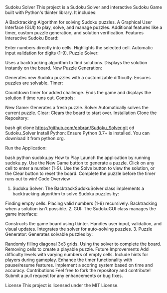 Sudoku Solver
This project is a Sudoku Solver and interactive Sudoku Game built with Python's tkinter library. It includes:

A Backtracking Algorithm for solving Sudoku puzzles.
A Graphical User Interface (GUI) to play, solve, and manage puzzles.
Additional features like a timer, custom puzzle generation, and solution verification.
Features
Interactive Sudoku Board:

Enter numbers directly into cells.
Highlights the selected cell.
Automatic input validation for digits (1-9).
Puzzle Solver:

Uses a backtracking algorithm to find solutions.
Displays the solution instantly on the board.
New Puzzle Generation:

Generates new Sudoku puzzles with a customizable difficulty.
Ensures puzzles are solvable.
Timer:

Countdown timer for added challenge.
Ends the game and displays the solution if time runs out.
Controls:

New Game: Generates a fresh puzzle.
Solve: Automatically solves the current puzzle.
Clear: Clears the board to start over.
Installation
Clone the Repository:

bash
git clone https://github.com/ebbran/Sudoku_Solver.git
cd Sudoku_Solver
Install Python: Ensure Python 3.7+ is installed. You can download it from python.org.

Run the Application:

bash
python sudoku.py
How to Play
Launch the application by running sudoku.py.
Use the New Game button to generate a puzzle.
Click on any cell to enter a number (1-9).
Use the Solve button to view the solution, or the Clear button to reset the board.
Complete the puzzle before the timer runs out to win!
Code Overview
1. Sudoku Solver:
The BacktrackSudokuSolver class implements a backtracking algorithm to solve Sudoku puzzles by:

Finding empty cells.
Placing valid numbers (1-9) recursively.
Backtracking when a solution isn't possible.
2. GUI:
The SudokuGUI class manages the game interface:

Constructs the game board using tkinter.
Handles user input, validation, and visual updates.
Integrates the solver for auto-solving puzzles.
3. Puzzle Generator:
Generates solvable puzzles by:

Randomly filling diagonal 3x3 grids.
Using the solver to complete the board.
Removing cells to create a playable puzzle.
Future Improvements
Add difficulty levels with varying numbers of empty cells.
Include hints for players during gameplay.
Enhance the timer functionality with pause/resume features.
Implement a scoring system based on time and accuracy.
Contributions
Feel free to fork the repository and contribute! Submit a pull request for any enhancements or bug fixes.

License
This project is licensed under the MIT License.

